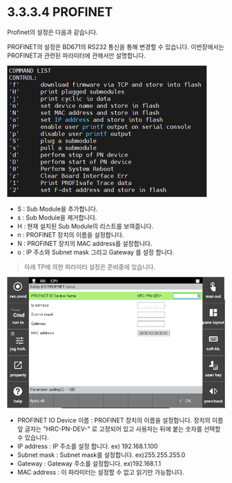 ﻿# 3.3.3.4 PROFINET

Profinet의 설정은 다음과 같습니다.

PROFINET의 설정은 BD671의 RS232 통신을 통해 변경할 수 있습니다.
이번장에서는 PROFINET과 관련된 파라미터에 관해서만 설명합니다.

![Profinet Consol Image](../../../_assets/safetyio_profisafe/BD671_console.png)

 - S : Sub Module을 추가합니다.
 - s : Sub Module을 제거합니다.
 - H : 현재 설치된 Sub Module의 리스트를 보여줍니다.
 - n :  PROFINET 장치의 이름을 설정합니다.
 - N : PROFINET 장치의 MAC address를 설정합니다.
 - o : IP 주소와 Subnet mask 그리고 Gateway 를 설정 합니다. 

> 아래 TP에 의한 파라미터 설정은 준비중에 있습니다.

![Profinet TP Image](../../../_assets/safetyio_profisafe/profinet.PNG)

 - PROFINET IO Device 이름 : PROFINET 장치의 이름을 설정합니다. 장치의 이름 앞 글자는 "HRC-PN-DEV-" 로 고정되어 있고 사용자는 뒤에 붙는 숫자를 선택할 수 있습니다.
 - IP address : IP 주소를 설정 합니다. ex) 192.168.1.100
 - Subnet mask : Subnet mask를 설정합니다. ex)255.255.255.0
 - Gateway : Gateway 주소를 설정합니다. ex)192.168.1.1
 - MAC address : 이 파라미터는 설정할 수 없고 읽기만 가능합니다.
